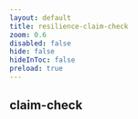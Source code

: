 ```yaml
---
layout: default 
title: resilience-claim-check  
zoom: 0.6   
disabled: false 
hide: false 
hideInToc: false    
preload: true   
---
```

## claim-check    

